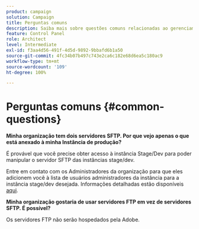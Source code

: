 ```yaml
---
product: campaign
solution: Campaign
title: Perguntas comuns
description: Saiba mais sobre questões comuns relacionadas ao gerenciamento de SFTP
feature: Control Panel
role: Architect
level: Intermediate
exl-id: f3aa4d56-491f-4d5d-9892-9bbafd6b1a50
source-git-commit: 4fc34b07b497c743e2ca6c182e68d6ea5c180ac9
workflow-type: tm+mt
source-wordcount: '109'
ht-degree: 100%

---
```


# Perguntas comuns {#common-questions}

**Minha organização tem dois servidores SFTP. Por que vejo apenas o que está anexado à minha Instância de produção?**

É provável que você precise obter acesso à instância Stage/Dev para poder manipular o servidor SFTP das instâncias stage/dev.

Entre em contato com os Administradores da organização para que eles adicionem você à lista de usuários administradores da instância para a instância stage/dev desejada. Informações detalhadas estão disponíveis [aqui](../../discover/using/managing-permissions.md).

**Minha organização gostaria de usar servidores FTP em vez de servidores SFTP. É possível?**

Os servidores FTP não serão hospedados pela Adobe.
